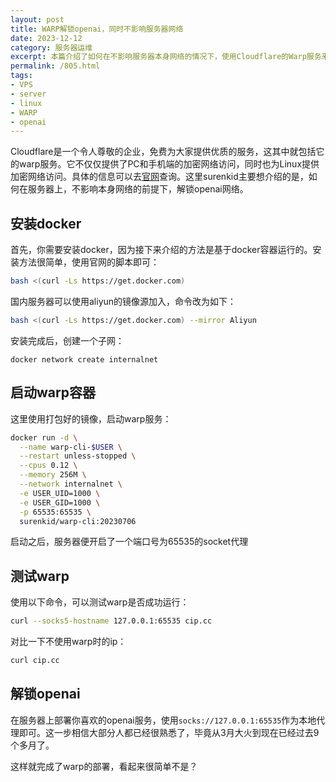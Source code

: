 ```yaml
---
layout: post
title: WARP解锁openai，同时不影响服务器网络
date: 2023-12-12
category: 服务器运维
excerpt: 本篇介绍了如何在不影响服务器本身网络的情况下，使用Cloudflare的Warp服务来安全访问网络和解锁OpenAI服务。内容包括安装Docker，创建Docker子网的步骤，如何使用Docker镜像启动Warp服务，测试了Warp服务是否成功运行等。
permalink: /805.html
tags:
- VPS
- server
- linux
- WARP
- openai
---
```


Cloudflare是一个令人尊敬的企业，免费为大家提供优质的服务，这其中就包括它的warp服务。它不仅仅提供了PC和手机端的加密网络访问，同时也为Linux提供加密网络访问。具体的信息可以去[官网](https://1.1.1.1/)查询。这里surenkid主要想介绍的是，如何在服务器上，不影响本身网络的前提下，解锁openai网络。

## 安装docker

首先，你需要安装docker，因为接下来介绍的方法是基于docker容器运行的。安装方法很简单，使用官网的脚本即可：

```bash
bash <(curl -Ls https://get.docker.com)
```

国内服务器可以使用aliyun的镜像源加入，命令改为如下：

```bash
bash <(curl -Ls https://get.docker.com) --mirror Aliyun
```

安装完成后，创建一个子网：
```
docker network create internalnet
```

## 启动warp容器

这里使用打包好的镜像，启动warp服务：
```bash
docker run -d \
  --name warp-cli-$USER \
  --restart unless-stopped \
  --cpus 0.12 \
  --memory 256M \
  --network internalnet \
  -e USER_UID=1000 \
  -e USER_GID=1000 \
  -p 65535:65535 \
  surenkid/warp-cli:20230706
```

启动之后，服务器便开启了一个端口号为65535的socket代理

## 测试warp

使用以下命令，可以测试warp是否成功运行：

```bash
curl --socks5-hostname 127.0.0.1:65535 cip.cc
```

对比一下不使用warp时的ip：

```bash
curl cip.cc
```

## 解锁openai

在服务器上部署你喜欢的openai服务，使用`socks://127.0.0.1:65535`作为本地代理即可。这一步相信大部分人都已经很熟悉了，毕竟从3月大火到现在已经过去9个多月了。

这样就完成了warp的部署，看起来很简单不是？